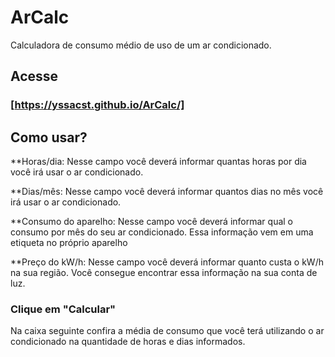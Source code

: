# ArCalc 

Calculadora de consumo médio de uso de um ar condicionado.

## Acesse

### [https://yssacst.github.io/ArCalc/]

## Como usar?
**Horas/dia: Nesse campo você deverá informar quantas horas por dia você irá usar o ar condicionado.

**Dias/mês: Nesse campo você deverá informar quantos dias no mês você irá usar o ar condicionado.

**Consumo do aparelho: Nesse campo você deverá informar qual o consumo por mês do seu ar condicionado. Essa informação vem em uma etiqueta no próprio aparelho

**Preço do kW/h: Nesse campo você deverá informar quanto custa o kW/h na sua região. Você consegue encontrar essa informação na sua conta de luz.

### Clique em "Calcular"

Na caixa seguinte confira a média de consumo que você terá utilizando o ar condicionado na quantidade de horas e dias informados.
